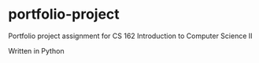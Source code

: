 # portfolio-project

Portfolio project assignment for CS 162 Introduction to Computer Science II

Written in Python
